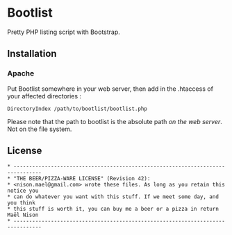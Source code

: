 # Bootlist

Pretty PHP listing script with Bootstrap.

## Installation

### Apache

Put Bootlist somewhere in your web server, then add in the .htaccess of your affected directories :

    DirectoryIndex /path/to/bootlist/bootlist.php

Please note that the path to bootlist is the absolute path *on the web server*. Not on the file system.

## License

    * -------------------------------------------------------------------------------
    * "THE BEER/PIZZA-WARE LICENSE" (Revision 42):
    * <nison.mael@gmail.com> wrote these files. As long as you retain this notice you
    * can do whatever you want with this stuff. If we meet some day, and you think
    * this stuff is worth it, you can buy me a beer or a pizza in return Maël Nison
    * -------------------------------------------------------------------------------

